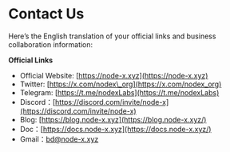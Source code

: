 # Contact Us

Here’s the English translation of your official links and business collaboration information:

**Official Links**

* Official Website: [https://node-x.xyz](https://node-x.xyz)
* Twitter: [https://x.com/nodex\_org](https://x.com/nodex_org)
* Telegram: [https://t.me/nodexLabs](https://t.me/nodexLabs)
* Discord：[https://discord.com/invite/node-x](https://discord.com/invite/node-x)
* Blog: [https://blog.node-x.xyz](https://blog.node-x.xyz/)
* Doc：[https://docs.node-x.xyz](https://docs.node-x.xyz/)
* Gmail：bd@node-x.xyz

